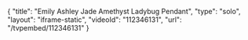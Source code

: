{
    "title": "Emily   Ashley Jade   Amethyst  Ladybug Pendant",
    "type": "solo",
    "layout": "iframe-static",
    "videoId": "112346131",
    "url": "\/tvpembed\/112346131"
}